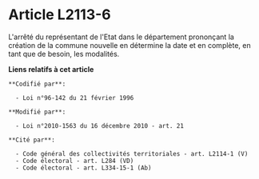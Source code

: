 # Article L2113-6

L'arrêté du représentant de l'Etat dans le département prononçant la création de la commune nouvelle en détermine la date et
en complète, en tant que de besoin, les modalités.

**Liens relatifs à cet article**

	**Codifié par**:

	  - Loi n°96-142 du 21 février 1996

	**Modifié par**:

	  - Loi n°2010-1563 du 16 décembre 2010 - art. 21

	**Cité par**:

	  - Code général des collectivités territoriales - art. L2114-1 (V)
	  - Code électoral - art. L284 (VD)
	  - Code électoral - art. L334-15-1 (Ab)
